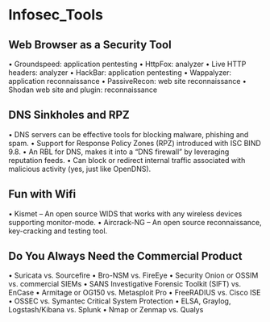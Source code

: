 # Infosec_Tools

## Web Browser as a Security Tool
• Groundspeed: application pentesting
• HttpFox: analyzer
• Live HTTP headers: analyzer
• HackBar: application pentesting
• Wappalyzer: application reconnaissance
• PassiveRecon: web site reconnaissance
• Shodan web site and plugin: reconnaissance

## DNS Sinkholes and RPZ
• DNS servers can be effective tools for blocking
malware, phishing and spam.
• Support for Response Policy Zones (RPZ) introduced
with ISC BIND 9.8.
• An RBL for DNS, makes it into a “DNS firewall” by
leveraging reputation feeds.
• Can block or redirect internal traffic associated with
malicious activity (yes, just like OpenDNS).

## Fun with Wifi
• Kismet
– An open source WIDS that works with any wireless devices
supporting monitor-mode.
• Aircrack-NG
– An open source reconnaissance, key-cracking and testing
tool.

## Do You Always Need the Commercial Product
• Suricata vs. Sourcefire
• Bro-NSM vs. FireEye
• Security Onion or OSSIM vs. commercial SIEMs
• SANS Investigative Forensic Toolkit (SIFT) vs. EnCase
• Armitage or OG150 vs. Metasploit Pro
• FreeRADIUS vs. Cisco ISE
• OSSEC vs. Symantec Critical System Protection
• ELSA, Graylog, Logstash/Kibana vs. Splunk
• Nmap or Zenmap vs. Qualys
